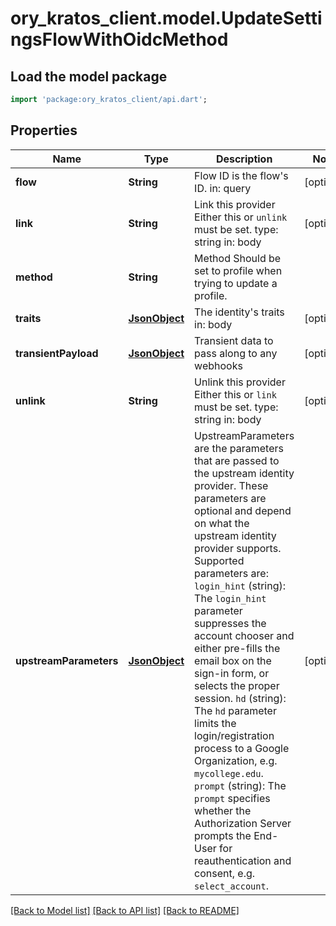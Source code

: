 # ory_kratos_client.model.UpdateSettingsFlowWithOidcMethod

## Load the model package
```dart
import 'package:ory_kratos_client/api.dart';
```

## Properties
Name | Type | Description | Notes
------------ | ------------- | ------------- | -------------
**flow** | **String** | Flow ID is the flow's ID.  in: query | [optional] 
**link** | **String** | Link this provider  Either this or `unlink` must be set.  type: string in: body | [optional] 
**method** | **String** | Method  Should be set to profile when trying to update a profile. | 
**traits** | [**JsonObject**](.md) | The identity's traits  in: body | [optional] 
**transientPayload** | [**JsonObject**](.md) | Transient data to pass along to any webhooks | [optional] 
**unlink** | **String** | Unlink this provider  Either this or `link` must be set.  type: string in: body | [optional] 
**upstreamParameters** | [**JsonObject**](.md) | UpstreamParameters are the parameters that are passed to the upstream identity provider.  These parameters are optional and depend on what the upstream identity provider supports. Supported parameters are: `login_hint` (string): The `login_hint` parameter suppresses the account chooser and either pre-fills the email box on the sign-in form, or selects the proper session. `hd` (string): The `hd` parameter limits the login/registration process to a Google Organization, e.g. `mycollege.edu`. `prompt` (string): The `prompt` specifies whether the Authorization Server prompts the End-User for reauthentication and consent, e.g. `select_account`. | [optional] 

[[Back to Model list]](../README.md#documentation-for-models) [[Back to API list]](../README.md#documentation-for-api-endpoints) [[Back to README]](../README.md)


